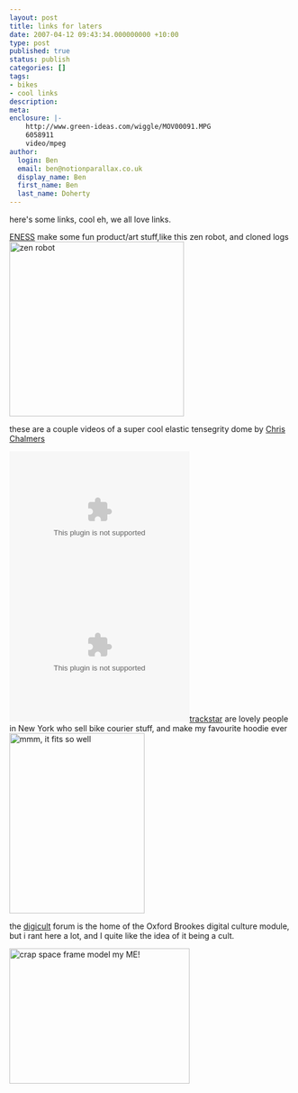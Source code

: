 ```yaml
---
layout: post
title: links for laters
date: 2007-04-12 09:43:34.000000000 +10:00
type: post
published: true
status: publish
categories: []
tags:
- bikes
- cool links
description:
meta:
enclosure: |-
    http://www.green-ideas.com/wiggle/MOV00091.MPG
    6058911
    video/mpeg
author:
  login: Ben
  email: ben@notionparallax.co.uk
  display_name: Ben
  first_name: Ben
  last_name: Doherty
---
```

<p>here's some links, cool eh, we all love links.</p>
<p><a href="http://www.electronicmiracles.com/" title="ozzie goodness" target="_blank">ENESS</a> make some fun product/art stuff,like this zen robot, and cloned logs<br />
<img src="{{ site.baseurl }}/assets/pic24(2).jpg" title="zen robot" alt="zen robot" height="310" width="310" /></p>
<p>these are a couple videos of a super cool elastic tensegrity dome by  <a href="http://www.green-ideas.com/pages/portfolio/resume.html">Chris Chalmers</a></p>
<p><object data="http://www.green-ideas.com/wiggle/MOV00090.MPG" type="video/mpg" height="240" width="320"></object> <object data="http://www.green-ideas.com/wiggle/MOV00091.MPG" type="video/mpg" height="240" width="320"></object><a href="http://www.trackstarnyc.com/">trackstar</a> are lovely people in New York who sell bike courier stuff, and make my favourite hoodie ever<br />
<img src="{{ site.baseurl }}/assets/choke.jpg" title="mmm, it fits so well" alt="mmm, it fits so well" height="320" width="240" /></p>
<p>the <a href="http://digicult.real-t.co.uk/">digicult</a> forum is the home of the Oxford Brookes digital culture module, but i rant here a lot, and I quite like the idea of it being a cult.</p>
<p><img src="{{ site.baseurl }}/assets/spc0000.gif" title="crap space frame model my ME!" alt="crap space frame model my ME!" height="240" width="320" /></p>
